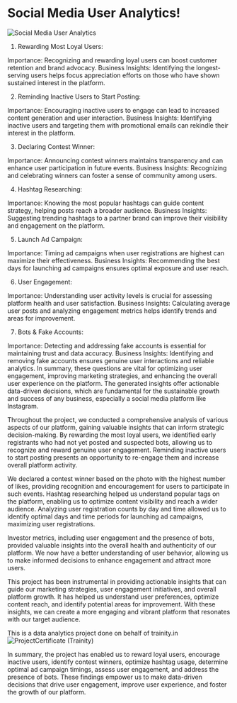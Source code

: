 # Social Media User Analytics!
![Social Media User Analytics](https://github.com/santasish/InstagramUserAnalytics/assets/112464173/6bd7af5d-ff0e-4565-ac93-8fbe4e7158a8)




1. Rewarding Most Loyal Users:

Importance: Recognizing and rewarding loyal users can boost customer retention and brand advocacy.
Business Insights: Identifying the longest-serving users helps focus appreciation efforts on those who have shown sustained interest in the platform.



2. Reminding Inactive Users to Start Posting:

Importance: Encouraging inactive users to engage can lead to increased content generation and user interaction.
Business Insights: Identifying inactive users and targeting them with promotional emails can rekindle their interest in the platform.



3. Declaring Contest Winner:

Importance: Announcing contest winners maintains transparency and can enhance user participation in future events.
Business Insights: Recognizing and celebrating winners can foster a sense of community among users.



4. Hashtag Researching:

Importance: Knowing the most popular hashtags can guide content strategy, helping posts reach a broader audience.
Business Insights: Suggesting trending hashtags to a partner brand can improve their visibility and engagement on the platform.




5. Launch Ad Campaign:

Importance: Timing ad campaigns when user registrations are highest can maximize their effectiveness.
Business Insights: Recommending the best days for launching ad campaigns ensures optimal exposure and user reach.




6. User Engagement:

Importance: Understanding user activity levels is crucial for assessing platform health and user satisfaction.
Business Insights: Calculating average user posts and analyzing engagement metrics helps identify trends and areas for improvement.




7. Bots & Fake Accounts:

Importance: Detecting and addressing fake accounts is essential for maintaining trust and data accuracy.
Business Insights: Identifying and removing fake accounts ensures genuine user interactions and reliable analytics.
In summary, these questions are vital for optimizing user engagement, improving marketing strategies, and enhancing the overall user experience on the platform. The generated insights offer actionable data-driven decisions, which are fundamental for the sustainable growth and success of any business, especially a social media platform like Instagram.



Throughout the project, we conducted a comprehensive analysis of various aspects of our platform, gaining valuable insights that can inform strategic decision-making. By rewarding the most loyal users, we identified early registrants who had not yet posted and suspected bots, allowing us to recognize and reward genuine user engagement. Reminding inactive users to start posting presents an opportunity to re-engage them and increase overall platform activity.

We declared a contest winner based on the photo with the highest number of likes, providing recognition and encouragement for users to participate in such events. Hashtag researching helped us understand popular tags on the platform, enabling us to optimize content visibility and reach a wider audience. Analyzing user registration counts by day and time allowed us to identify optimal days and time periods for launching ad campaigns, maximizing user registrations.

Investor metrics, including user engagement and the presence of bots, provided valuable insights into the overall health and authenticity of our platform. We now have a better understanding of user behavior, allowing us to make informed decisions to enhance engagement and attract more users.




This project has been instrumental in providing actionable insights that can guide our marketing strategies, user engagement initiatives, and overall platform growth. It has helped us understand user preferences, optimize content reach, and identify potential areas for improvement. With these insights, we can create a more engaging and vibrant platform that resonates with our target audience.

This is a data analytics project done on behalf of trainity.in 
![ProjectCertificate (Trainity)](https://github.com/santasish/InstagramUserAnalytics/assets/112464173/823bc048-16b8-48d4-b647-08d457173ad9)


In summary, the project has enabled us to reward loyal users, encourage inactive users, identify contest winners, optimize hashtag usage, determine optimal ad campaign timings, assess user engagement, and address the presence of bots. These findings empower us to make data-driven decisions that drive user engagement, improve user experience, and foster the growth of our platform.
